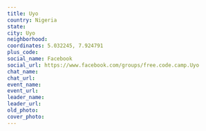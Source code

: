 ```yaml
---
title: Uyo
country: Nigeria
state: 
city: Uyo
neighborhood: 
coordinates: 5.032245, 7.924791
plus_code:
social_name: Facebook
social_url: https://www.facebook.com/groups/free.code.camp.Uyo
chat_name:
chat_url:
event_name:
event_url:
leader_name:
leader_url:
old_photo: 
cover_photo:
---
```

